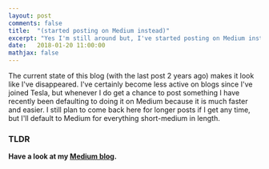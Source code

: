 ```yaml
---
layout: post
comments: false
title:  "(started posting on Medium instead)"
excerpt: "Yes I'm still around but, I've started posting on Medium instead of here."
date:   2018-01-20 11:00:00
mathjax: false
---
```


The current state of this blog (with the last post 2 years ago) makes it look like I've disappeared. I've certainly become less active on blogs since I've joined Tesla, but
whenever I do get a chance to post something I have recently been defaulting
to doing it on Medium because it is much faster and easier. I still plan to come back 
here for longer posts if I get any time, but I'll default to Medium for everything short-medium in length. 

### TLDR 

**Have a look at my [Medium blog](https://medium.com/@karpathy/).**

